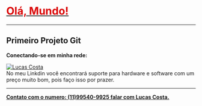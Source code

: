 #  <h1><u> <font color="dark"> Olá, Mundo! </font> </u> </h1> <hr>
<h2>Primeiro Projeto Git</h2> 

<b>Conectando-se em minha rede:</b>

<p align="left">	
  <a href="https://www.linkedin.com/in/lucas-costa-batista/">
      <img alt="Lucas Costa" src="https://img.shields.io/badge/-LucasCostaBatista-8257E5?style=flat&logo=Linkedin&logoColor=white" /> </a> <br>
   No meu Linkdin você encontrará suporte para hardware e software com um preço muito bom,  pois faço isso por prazer.<hr>
    <b><u>Contato com o numero: (11)99540-9925 falar com Lucas Costa. </b></u>
  </a>
 </p>


